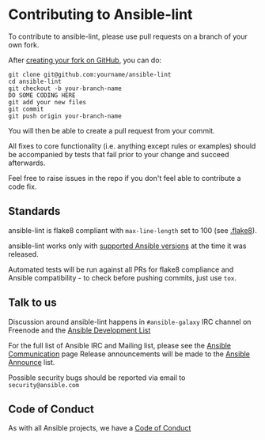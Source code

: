 Contributing to Ansible-lint
============================

To contribute to ansible-lint, please use pull requests on a branch of your own fork.

After [creating your fork on GitHub](https://guides.github.com/activities/forking/), you can do:

```
git clone git@github.com:yourname/ansible-lint
cd ansible-lint
git checkout -b your-branch-name
DO SOME CODING HERE
git add your new files
git commit
git push origin your-branch-name
```

You will then be able to create a pull request from your commit.

All fixes to core functionality (i.e. anything except rules or examples) should
be accompanied by tests that fail prior to your change and succeed afterwards.

Feel free to raise issues in the repo if you don't feel able to contribute a code fix.

Standards
---------

ansible-lint is flake8 compliant with `max-line-length` set to 100
(see [.flake8][.flake8]).

ansible-lint works only with [supported Ansible versions](
https://docs.ansible.com/ansible/devel/reference_appendices/release_and_maintenance.html#release-status
) at the time it was released.

Automated tests will be run against all PRs for flake8 compliance and Ansible
compatibility - to check before pushing commits, just use `tox`.

Talk to us
----------

Discussion around ansible-lint happens in `#ansible-galaxy` IRC channel on Freenode and the [Ansible Development List](https://groups.google.com/forum/#!forum/ansible-devel)

For the full list of Ansible IRC and Mailing list, please see the [Ansible Communication](https://docs.ansible.com/ansible/latest/community/communication.html) page
Release announcements will be made to the [Ansible Announce](https://groups.google.com/forum/#!forum/ansible-announce) list.

Possible security bugs should be reported via email to `security@ansible.com`

Code of Conduct
---------------

As with all Ansible projects, we have a [Code of Conduct](https://docs.ansible.com/ansible/latest/community/code_of_conduct.html)

[.flake8]: https://github.com/ansible/ansible-lint/blob/master/.flake8
